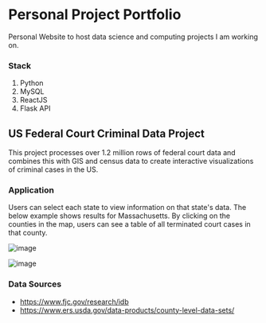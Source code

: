 # Personal Project Portfolio

Personal Website to host data science and computing projects I am working on.

### Stack

1. Python
2. MySQL
3. ReactJS
4. Flask API

## US Federal Court Criminal Data Project

This project processes over 1.2 million rows of federal court data and combines this with GIS and census data to create interactive visualizations of criminal cases in the US. 

### Application
Users can select each state to view information on that state's data. The below example shows results for Massachusetts. By clicking on the counties in the map, users can see a table of all terminated court cases in that county.

![image](https://github.com/shanthni/shanth-app/assets/57296126/fc44d21f-67fc-4308-890e-6c1aeb74902e)

![image](https://github.com/shanthni/shanth-app/assets/57296126/1e7cb237-25f9-44a6-94bb-98b725058647)

### Data Sources

* https://www.fjc.gov/research/idb
* https://www.ers.usda.gov/data-products/county-level-data-sets/
   




